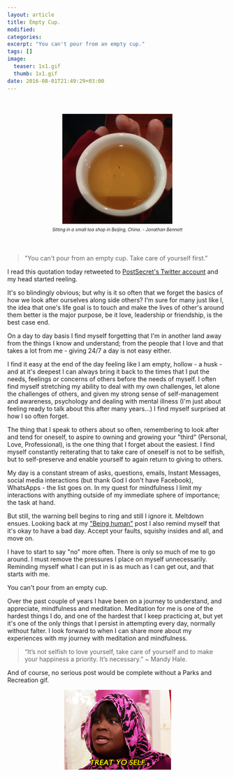 ```yaml
---
layout: article
title: Empty Cup.
modified:
categories:
excerpt: "You can't pour from an empty cup."
tags: []
image:
  teaser: 1x1.gif
  thumb: 1x1.gif
date: 2016-08-01T21:49:29+03:00
---
```


<p style="text-align: center; margin-top:50px !important; margin-bottom:50px !important;"><img style="width:50%; margin-right: auto; margin-left: auto;" src="/images/19401718401_461831d3d3_o.jpg" /><br />
<i style="font-size: 10px;">Sitting in a small tea shop in Beijing, China. - Jonathan Bennett</i></p>

> "You can't pour from an empty cup. Take care of yourself first."

I read this quotation today retweeted to <a href="https://twitter.com/tinybuddha/status/756187167441948672" target="_BLANK">PostSecret's Twitter account</a> and my head started reeling.

It's so blindingly obvious; but why is it so often that we forget the basics of how we look after ourselves along side others? I'm sure for many just like I, the idea that one's life goal is to touch and make the lives of other's around them better is the major purpose, be it love, leadership or friendship, is the best case end.

On a day to day basis I find myself forgetting that I'm in another land away from the things I know and understand; from the people that I love and that takes a lot from me - giving 24/7 a day is not easy either.

I find it easy at the end of the day feeling like I am empty, hollow - a husk - and at it's deepest I can always bring it back to the times that I put the needs, feelings or concerns of others before the needs of myself. I often find myself stretching my ability to deal with my own challenges, let alone the challenges of others, and given my strong sense of self-management and awareness, psychology and dealing with mental illness (I'm just about feeling ready to talk about this after many years...) I find myself surprised at how I so often forget.

The thing that I speak to others about so often, remembering to look after and tend for oneself, to aspire to owning and growing your "third" (Personal, Love, Professional), is the one thing that I forget about the easiest. I find myself constantly reiterating that to take care of oneself is not to be selfish, but to self-preserve and enable yourself to again return to giving to others.

My day is a constant stream of asks, questions, emails, Instant Messages, social media interactions (but thank God I don't have Facebook), WhatsApps - the list goes on. In my quest for mindfulness I limit my interactions with anything outside of my immediate sphere of importance; the task at hand.

But still, the warning bell begins to ring and still I ignore it. Meltdown ensues. Looking back at my <a href="/being-human/">"Being human"</a> post I also remind myself that it's okay to have a bad day. Accept your faults, squishy insides and all, and move on.

I have to start to say "no" more often. There is only so much of me to go around. I must remove the pressures I place on myself unnecessarily. Reminding myself what I can put in is as much as I can get out, and that starts with me.

You can't pour from an empty cup.

Over the past couple of years I have been on a journey to understand, and appreciate, mindfulness and meditation. Meditation for me is one of the hardest things I do, and one of the hardest that I keep practicing at, but yet it's one of the only things that I persist in attempting every day, normally without falter. I look forward to when I can share more about my experiences with my journey with meditation and mindfulness.

> “It’s not selfish to love yourself, take care of yourself and to make your happiness a priority. It’s necessary.” ~ Mandy Hale.

And of course, no serious post would be complete without a Parks and Recreation gif.

<p style="text-align:center;"><img src="/images/treatyoself.gif" /></p>
